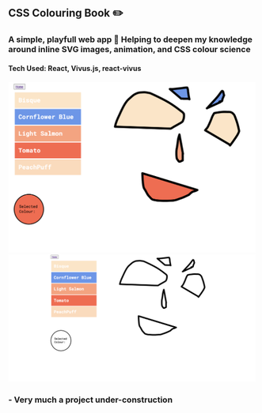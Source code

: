 ## CSS Colouring Book :pencil2:

### A simple, playfull web app :rainbow: Helping to deepen my knowledge around inline SVG images, animation, and CSS colour science
#### Tech Used: React, Vivus.js, react-vivus

#### 
<img src="readme-images/prev-4.png" width="500">
<img src="readme-images/prev-6.png" width="500">

### - Very much a project under-construction
